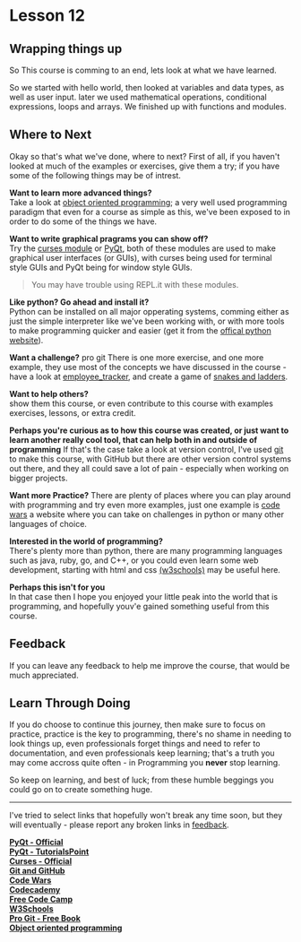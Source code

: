 # Lesson 12

## Wrapping things up

So This course is comming to an end, lets look at what we have learned.

So we started with hello world, then looked at variables and data types, as
well as user input.
later we used mathematical operations, conditional expressions, loops and
arrays.
We finished up with functions and modules.

## Where to Next

Okay so that's what we've done, where to next?
First of all, if you haven't looked at much of the examples or exercises, give
them a try; if you have some of the following things may be of intrest.

**Want to learn more advanced things?**  
Take a look at
[object oriented programming](https://www.tutorialspoint.com/python/python_classes_objects.htm);
a very well used programming paradigm that even for a course as simple as this,
we've been exposed to in order to do some of the things we have.

**Want to write graphical pragrams you can show off?**  
Try the [curses module](https://docs.python.org/3/howto/curses.html)
or [PyQt](https://wiki.python.org/moin/PyQt),
both of these modules are used to
make graphical user interfaces (or GUIs), with curses being used
for terminal style GUIs and PyQt being for window style GUIs.

> You may have trouble using REPL.it with these modules.

**Like python? Go ahead and install it?**  
Python can be installed on all major opperating systems, comming
either as just the simple interpreter like we've been working with,
or with more tools to make programming quicker and easier (get it from the
[offical python website](https://www.python.org/downloads/)).

**Want a challenge?**  pro git
There is one more exercise, and one more example, they use
most of the concepts we have discussed in the course - have a look at
[employee_tracker](examples/employee_tracker.py),
and create a game of [snakes and ladders](exercises/snakes_and_ladders.py).

**Want to help others?**  
show them this course, or even contribute to this course
with examples exercises, lessons, or extra credit.

**Perhaps you're curious as to how this course was created, or just want to
learn another really cool tool, that can help both in and outside of
programming**
If that's the case take a look at version control, I've used
[git](https://try.github.io/levels/1/challenges/1)
to make this course, with GitHub but there are other version control
systems out there, and they all could save a lot of pain -
especially when working on bigger projects.

**Want more Practice?**
There are plenty of places where you can play around with programming and try
even more examples, just one example is [code wars](https://www.codewars.com/)
a website where you can take on challenges in python or many other languages
of choice.

**Interested in the world of programming?**  
There's plenty more than python,
there are many programming languages such as java, ruby, go, and C++, or
you could even learn some web development, starting with html and css
[(w3schools)](https://www.w3schools.com/) may be useful here.

**Perhaps this isn't for you**  
In that case then I hope you enjoyed your little
peak into the world that is programming, and hopefully youv'e gained something
useful from this course.

## Feedback
If you can leave any feedback to help me improve the course, that
would be much appreciated.

## Learn Through Doing
If you do choose to continue this journey, then make sure to focus on practice,
practice is the key to programming, there's no shame in needing to look things
up, even professionals forget things and need to refer to documentation, and
even professionals keep learning; that's a truth you may come accross quite
often - in Programming you **never** stop learning.

So keep on learning, and best of luck; from these humble beggings you could go
on to create something huge.

---
I've tried to select links that hopefully won't break any time soon, but they
will eventually - please report any broken links in [feedback](feedback).

**[PyQt - Official](https://wiki.python.org/moin/PyQt)**  
**[PyQt - TutorialsPoint](https://www.tutorialspoint.com/pyqt/)**  
**[Curses - Official](https://docs.python.org/3/howto/curses.html)**  
**[Git and GitHub](https://try.github.io/levels/1/challenges/1)**  
**[Code Wars](https://www.codewars.com/)**  
**[Codecademy](https://www.codecademy.com/)**  
**[Free Code Camp](https://www.freecodecamp.com)**  
**[W3Schools](https://www.w3schools.com/)**  
**[Pro Git - Free Book](https://git-scm.com/book/en/v2)**  
**[Object oriented programming](https://www.tutorialspoint.com/python/python_classes_objects.htm)**  
